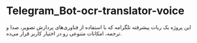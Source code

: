 # Telegram_Bot-ocr-translator-voice
این پروژه یک ربات پیشرفته تلگرامه که با استفاده از فناوری‌های پردازش تصویر، صدا و ترجمه، امکانات متنوعی رو در اختیار کاربر قرار می‌ده.
